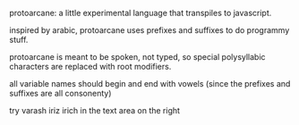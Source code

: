 protoarcane: a little experimental language that transpiles to javascript.

inspired by arabic, protoarcane uses prefixes and suffixes to do programmy stuff.

protoarcane is meant to be spoken, not typed, so special polysyllabic characters are replaced with root modifiers.

all variable names should begin and end with vowels (since the prefixes and suffixes are all consonenty)
 
try varash iriz irich in the text area on the right 
